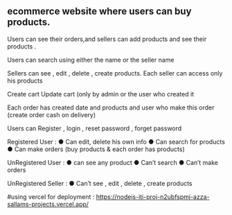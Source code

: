 ## ecommerce website where users can buy products. 
Users can see their orders,and sellers can add products and see their 
products . 

Users can search using either the name or  the seller name 

Sellers can see , edit , delete , create products. 
Each seller can access only his products 

Create cart 
Update cart (only by admin or the user who created it

Each order has created date and products and user who make 
this order (create order cash on delivery) 

Users can Register , login , reset password , forget password 

Registered User :
● Can edit, delete his own info 
● Can search for products 
● Can make orders (buy products & each order has products) 

UnRegistered User :
● can see any product 
● Can’t  search 
● Can’t make orders 

UnRegistered Seller :
● Can’t see , edit , delete , create products 

#using vercel for deployment : https://nodejs-iti-proj-n2ubfspmj-azza-sallams-projects.vercel.app/
